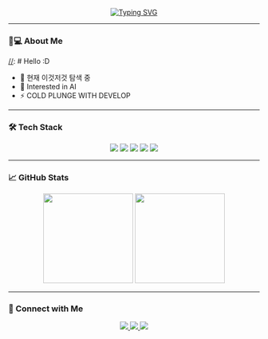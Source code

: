 <p align="center">
  <a href="https://git.io/typing-svg">
    <img src="https://readme-typing-svg.demolab.com?font=Fira+Code&pause=1000&color=5C7AEA&center=true&vCenter=true&width=435&lines=Hello+World!;Welcome+to+my+profile!;Let's+build+something+awesome!" alt="Typing SVG" />
  </a>
</p>

---

### 👨💻 About Me
[//]: # Hello :D
- 🔭 현재 이것저것 탐색 중
- 🌱 Interested in AI
- ⚡ COLD PLUNGE WITH DEVELOP

---

### 🛠 Tech Stack
[//]: # (기술 스택 아이콘은 https://simpleicons.org/ 에서 검색)
<p align="center">
  <img src="https://img.shields.io/badge/Go-00ADD8?style=flat&logo=go&logoColor=white" />
  <img src="https://img.shields.io/badge/Python-3776AB?style=flat&logo=python&logoColor=white" />
  <img src="https://img.shields.io/badge/Kubernetes-326CE5?style=flat&logo=kubernetes&logoColor=white" />
  <img src="https://img.shields.io/badge/AWS-232F3E?style=flat&logo=amazonaws&logoColor=white" />
  <img src="https://img.shields.io/badge/Terraform-7B42BC?style=flat&logo=terraform&logoColor=white" />
</p>

---

### 📈 GitHub Stats
[//]: # (stats 카드 커스텀: https://github.com/anuraghazra/github-readme-stats)
<p align="center">
  <img height="180em" src="https://github-readme-stats.vercel.app/api?username=developwho&show_icons=true&theme=vue&hide_border=true" />
  <img height="180em" src="https://github-readme-stats.vercel.app/api/top-langs/?username=developwho&layout=compact&theme=vue&hide_border=true" />
</p>

---

### 🤝 Connect with Me
[//]: # (oiiadatarch@gmail.com)
<p align="center">
  <a href="mailto:your.email@example.com">
    <img src="https://img.shields.io/badge/Gmail-EA4335?style=for-the-badge&logo=gmail&logoColor=white" />
  </a>
  <a href="https://www.linkedin.com/in/yourprofile">
    <img src="https://img.shields.io/badge/LinkedIn-0A66C2?style=for-the-badge&logo=linkedin&logoColor=white" />
  </a>
  <a href="https://your-blog.com">
    <img src="https://img.shields.io/badge/Blog-FF5722?style=for-the-badge&logo=medium&logoColor=white" />
  </a>
</p>

